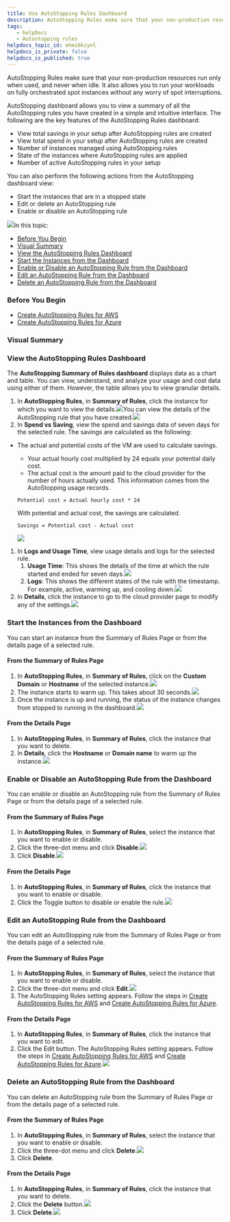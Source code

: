 ```yaml
---
title: Use AutoStopping Rules Dashboard
description: AutoStopping Rules make sure that your non-production resources run only when used, and never when idle. This topic describes how to use AutoStopping Dashboard.
tags: 
   - helpDocs
   - Autostopping rules
helpdocs_topic_id: ehmi6kiynl
helpdocs_is_private: false
helpdocs_is_published: true
---
```


AutoStopping Rules make sure that your non-production resources run only when used, and never when idle. It also allows you to run your workloads on fully orchestrated spot instances without any worry of spot interruptions.

AutoStopping dashboard allows you to view a summary of all the AutoStopping rules you have created in a simple and intuitive interface. The following are the key features of the AutoStopping Rules dashboard:

* View total savings in your setup after AutoStopping rules are created
* View total spend in your setup after AutoStopping rules are created
* Number of instances managed using AutoStopping rules
* State of the instances where AutoStopping rules are applied
* Number of active AutoStopping rules in your setup

You can also perform the following actions from the AutoStopping dashboard view:

* Start the instances that are in a stopped state
* Edit or delete an AutoStopping rule
* Enable or disable an AutoStopping rule

![](https://files.helpdocs.io/i5nl071jo5/articles/ehmi6kiynl/1627397248152/screenshot-2021-07-27-at-8-17-15-pm.png)In this topic:

* [Before You Begin](autostopping-dashboard.md)
* [Visual Summary](autostopping-dashboard.md)
* [View the AutoStopping Rules Dashboard](autostopping-dashboard.md)
* [Start the Instances from the Dashboard](autostopping-dashboard.md)
* [Enable or Disable an AutoStopping Rule from the Dashboard](autostopping-dashboard.md)
* [Edit an AutoStopping Rule from the Dashboard](autostopping-dashboard.md)
* [Delete an AutoStopping Rule from the Dashboard](autostopping-dashboard.md)

### Before You Begin

* [Create AutoStopping Rules for AWS](create-autostopping-rules-aws.md)
* [Create AutoStopping Rules for Azure](create-auto-stopping-rules-for-azure.md)

### Visual Summary

### View the AutoStopping Rules Dashboard

The **AutoStopping Summary of Rules dashboard** displays data as a chart and table. You can view, understand, and analyze your usage and cost data using either of them. However, the table allows you to view granular details.

1. In **AutoStopping Rules**, in **Summary of Rules**, click the instance for which you want to view the details.![](https://files.helpdocs.io/i5nl071jo5/articles/ehmi6kiynl/1627404676619/screenshot-2021-07-27-at-10-21-02-pm.png)You can view the details of the AutoStopping rule that you have created.![](https://files.helpdocs.io/i5nl071jo5/articles/ehmi6kiynl/1627404856146/screenshot-2021-07-27-at-10-22-03-pm.png)
2. In **Spend vs Saving**, view the spend and savings data of seven days for the selected rule. The savings are calculated as the following:

* The actual and potential costs of the VM are used to calculate savings.
	+ Your actual hourly cost multiplied by 24 equals your potential daily cost.
	+ The actual cost is the amount paid to the cloud provider for the number of hours actually used. This information comes from the AutoStopping usage records.  
	  
	
	```
	Potential cost = Actual hourly cost * 24
	```
	  
	With potential and actual cost, the savings are calculated.  
	  
	
	```
	Savings = Potential cost - Actual cost
	```
	  
	![](https://files.helpdocs.io/i5nl071jo5/articles/ehmi6kiynl/1627408784246/screenshot-2021-07-27-at-11-29-12-pm.png)
1. In **Logs and Usage Time**, view usage details and logs for the selected rule.
	1. **Usage Time**: This shows the details of the time at which the rule started and ended for seven days.![](https://files.helpdocs.io/i5nl071jo5/articles/ehmi6kiynl/1627409105738/screenshot-2021-07-27-at-11-32-10-pm.png)
	2. **Logs**: This shows the different states of the rule with the timestamp. For example, active, warming up, and cooling down.![](https://files.helpdocs.io/i5nl071jo5/articles/ehmi6kiynl/1627409251009/screenshot-2021-07-27-at-11-36-50-pm.png)
2. In **Details**, click the instance to go to the cloud provider page to modify any of the settings.![](https://files.helpdocs.io/i5nl071jo5/articles/ehmi6kiynl/1627405699170/screenshot-2021-07-27-at-10-37-54-pm.png)

### Start the Instances from the Dashboard

You can start an instance from the Summary of Rules Page or from the details page of a selected rule.

#### From the Summary of Rules Page

1. In **AutoStopping Rules**, in **Summary of Rules**, click on the **Custom Domain** or **Hostname** of the selected instance.![](https://files.helpdocs.io/i5nl071jo5/articles/ehmi6kiynl/1627410890423/screenshot-2021-07-28-at-12-04-34-am.png)
2. The instance starts to warm up. This takes about 30 seconds.![](https://files.helpdocs.io/i5nl071jo5/articles/ehmi6kiynl/1627411081614/screenshot-2021-07-27-at-10-40-29-pm.png)
3. Once the instance is up and running, the status of the instance changes from stopped to running in the dashboard.![](https://files.helpdocs.io/i5nl071jo5/articles/ehmi6kiynl/1627411049681/screenshot-2021-07-28-at-12-07-13-am.png)

#### From the Details Page

1. In **AutoStopping Rules**, in **Summary of Rules**, click the instance that you want to delete.
2. In **Details**, click the **Hostname** or **Domain name** to warm up the instance.![](https://files.helpdocs.io/i5nl071jo5/articles/ehmi6kiynl/1627406033289/screenshot-2021-07-27-at-10-43-26-pm.png)

### Enable or Disable an AutoStopping Rule from the Dashboard

You can enable or disable an AutoStopping rule from the Summary of Rules Page or from the details page of a selected rule.

#### From the Summary of Rules Page

1. In **AutoStopping Rules**, in **Summary of Rules**, select the instance that you want to enable or disable.
2. Click the three-dot menu and click **Disable**.![](https://files.helpdocs.io/i5nl071jo5/articles/ehmi6kiynl/1627409668383/screenshot-2021-07-27-at-11-42-34-pm.png)
3. Click **Disable**.![](https://files.helpdocs.io/i5nl071jo5/articles/ehmi6kiynl/1627409822223/screenshot-2021-07-27-at-11-43-34-pm.png)

#### From the Details Page

1. In **AutoStopping Rules**, in **Summary of Rules**, click the instance that you want to enable or disable.
2. Click the Toggle button to disable or enable the rule.![](https://files.helpdocs.io/i5nl071jo5/articles/ehmi6kiynl/1627405485119/screenshot-2021-07-27-at-10-34-32-pm.png)

### Edit an AutoStopping Rule from the Dashboard

You can edit an AutoStopping rule from the Summary of Rules Page or from the details page of a selected rule.

#### From the Summary of Rules Page

1. In **AutoStopping Rules**, in **Summary of Rules**, select the instance that you want to enable or disable.
2. Click the three-dot menu and click **Edit**.![](https://files.helpdocs.io/i5nl071jo5/articles/ehmi6kiynl/1627409668383/screenshot-2021-07-27-at-11-42-34-pm.png)
3. The AutoStopping Rules setting appears. Follow the steps in [Create AutoStopping Rules for AWS](create-autostopping-rules-aws.md) and [Create AutoStopping Rules for Azure](create-auto-stopping-rules-for-azure.md).

#### From the Details Page

1. In **AutoStopping Rules**, in **Summary of Rules**, click the instance that you want to edit.
2. Click the Edit button. The AutoStopping Rules setting appears. Follow the steps in [Create AutoStopping Rules for AWS](create-autostopping-rules-aws.md) and [Create AutoStopping Rules for Azure](create-auto-stopping-rules-for-azure.md).![](https://files.helpdocs.io/i5nl071jo5/articles/ehmi6kiynl/1627405485119/screenshot-2021-07-27-at-10-34-32-pm.png)

### Delete an AutoStopping Rule from the Dashboard

You can delete an AutoStopping rule from the Summary of Rules Page or from the details page of a selected rule.

#### From the Summary of Rules Page

1. In **AutoStopping Rules**, in **Summary of Rules**, select the instance that you want to enable or disable.
2. Click the three-dot menu and click **Delete**.![](https://files.helpdocs.io/i5nl071jo5/articles/ehmi6kiynl/1627409668383/screenshot-2021-07-27-at-11-42-34-pm.png)
3. Click **Delete**.

#### From the Details Page

1. In **AutoStopping Rules**, in **Summary of Rules**, click the instance that you want to delete.
2. Click the **Delete** button.![](https://files.helpdocs.io/i5nl071jo5/articles/ehmi6kiynl/1627405485119/screenshot-2021-07-27-at-10-34-32-pm.png)
3. Click **Delete**.![](https://files.helpdocs.io/i5nl071jo5/articles/ehmi6kiynl/1627410384338/screenshot-2021-07-27-at-11-56-09-pm.png)


